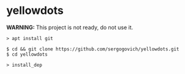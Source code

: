 # yellowdots

**WARNING:** This project is not ready, do not use it.

```
> apt install git
```

```
$ cd && git clone https://github.com/sergogovich/yellowdots.git
$ cd yellowdots
```

```
> install_dep
```

